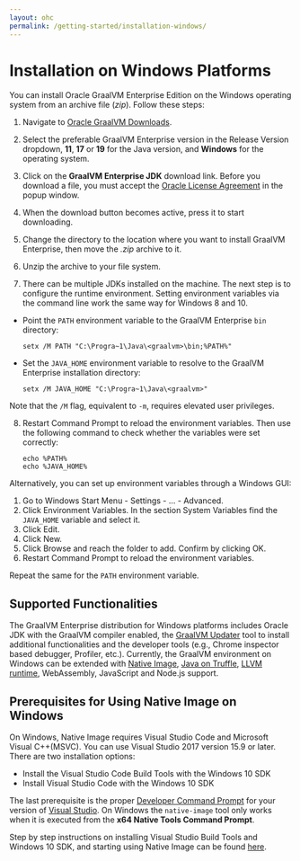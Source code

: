 ```yaml
---
layout: ohc
permalink: /getting-started/installation-windows/
---
```


# Installation on Windows Platforms

You can install Oracle GraalVM Enterprise Edition on the Windows operating system from an archive file (_zip_).
Follow these steps:

1. Navigate to [Oracle GraalVM Downloads](https://www.oracle.com/downloads/graalvm-downloads.html).

2. Select the preferable GraalVM Enterprise version in the Release Version dropdown, **11**, **17** or **19** for the Java version, and **Windows** for the operating system.

3. Click on the **GraalVM Enterprise JDK** download link. Before you download a file, you must accept the [Oracle License Agreement](https://www.oracle.com/downloads/licenses/graalvm-otn-license.html) in the popup window.

4. When the download button becomes active, press it to start downloading.

5. Change the directory to the location where you want to install GraalVM Enterprise, then move the _.zip_ archive to it.

6. Unzip the archive to your file system.

7. There can be multiple JDKs installed on the machine. The next step is to configure the runtime environment. Setting environment variables via the command line work the same way for Windows 8 and 10.
  - Point the `PATH` environment variable to the GraalVM Enterprise `bin` directory:
    ```shell
    setx /M PATH "C:\Progra~1\Java\<graalvm>\bin;%PATH%"
    ```
  - Set the `JAVA_HOME` environment variable to resolve to the GraalVM Enterprise installation directory:
    ```shell
    setx /M JAVA_HOME "C:\Progra~1\Java\<graalvm>"
    ```
  Note that the `/M` flag, equivalent to `-m`, requires elevated user privileges.

8. Restart Command Prompt to reload the environment variables. Then use the following command to check whether the variables were set correctly:
    ```shell
    echo %PATH%
    echo %JAVA_HOME%
    ```

Alternatively, you can set up environment variables through a Windows GUI:

1. Go to Windows Start Menu - Settings - ... - Advanced.
2. Click Environment Variables. In the section System Variables find the `JAVA_HOME` variable and select it.
3. Click Edit.
4. Click New.
5. Click Browse and reach the folder to add. Confirm by clicking OK.
6. Restart Command Prompt to reload the environment variables.

Repeat the same for the `PATH` environment variable.

## Supported Functionalities

The GraalVM Enterprise distribution for Windows platforms includes Oracle JDK with the GraalVM compiler enabled, the [GraalVM Updater](../../reference-manual/graalvm-updater.md) tool to install additional functionalities and the developer tools (e.g., Chrome inspector based debugger, Profiler, etc.).
Currently, the GraalVM environment on Windows can be extended with [Native Image](../../reference-manual/native-image/README.md), [Java on Truffle](../../reference-manual/java-on-truffle/README.md), [LLVM runtime](../../reference-manual/llvm/README.md), WebAssembly, JavaScript and Node.js support.

## Prerequisites for Using Native Image on Windows
On Windows, Native Image requires Visual Studio Code and Microsoft Visual C++(MSVC).
You can use Visual Studio 2017 version 15.9 or later.
There are two installation options:
- Install the Visual Studio Code Build Tools with the Windows 10 SDK
- Install Visual Studio Code with the Windows 10 SDK

The last prerequisite is the proper [Developer Command Prompt](https://docs.microsoft.com/en-us/cpp/build/building-on-the-command-line?view=vs-2019#developer_command_prompt_shortcuts) for your version of [Visual Studio](https://visualstudio.microsoft.com/vs/).
On Windows the `native-image` tool only works when it is executed from the **x64 Native Tools Command Prompt**.

Step by step instructions on installing Visual Studio Build Tools and Windows 10 SDK, and starting using Native Image can be found [here](https://medium.com/graalvm/using-graalvm-and-native-image-on-windows-10-9954dc071311).
